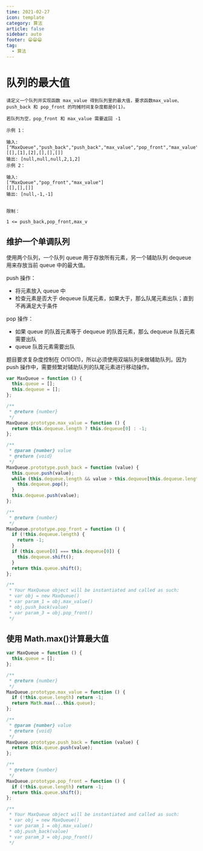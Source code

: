 ```yaml
---
time: 2021-02-27
icon: template
category: 算法
article: false
sidebar: auto
footer: 😁😁😁
tag:
  - 算法
---
```


# 队列的最大值

```
请定义一个队列并实现函数 max_value 得到队列里的最大值，要求函数max_value、push_back 和 pop_front 的均摊时间复杂度都是O(1)。

若队列为空，pop_front 和 max_value 需要返回 -1

示例 1：

输入:
["MaxQueue","push_back","push_back","max_value","pop_front","max_value"]
[[],[1],[2],[],[],[]]
输出: [null,null,null,2,1,2]
示例 2：

输入:
["MaxQueue","pop_front","max_value"]
[[],[],[]]
输出: [null,-1,-1]
 

限制：

1 <= push_back,pop_front,max_v
```

## 维护一个单调队列

使用两个队列，一个队列 queue 用于存放所有元素，另一个辅助队列 dequeue 用来存放当前 queue 中的最大值。

push 操作：

- 将元素放入 queue 中
- 检查元素是否大于 dequeue 队尾元素，如果大于，那么队尾元素出队；直到不再满足大于条件

pop 操作：

- 如果 queue 的队首元素等于 dequeue 的队首元素，那么 dequeue 队首元素需要出队
- queue 队首元素需要出队

题目要求复杂度控制在 O(1)O(1)，所以必须使用双端队列来做辅助队列。因为 push 操作中，需要频繁对辅助队列的队尾元素进行移动操作。

```js
var MaxQueue = function () {
  this.queue = [];
  this.dequeue = [];
};

/**
 * @return {number}
 */
MaxQueue.prototype.max_value = function () {
  return this.dequeue.length ? this.dequeue[0] : -1;
};

/**
 * @param {number} value
 * @return {void}
 */
MaxQueue.prototype.push_back = function (value) {
  this.queue.push(value);
  while (this.dequeue.length && value > this.dequeue[this.dequeue.length - 1]) {
    this.dequeue.pop();
  }
  this.dequeue.push(value);
};

/**
 * @return {number}
 */
MaxQueue.prototype.pop_front = function () {
  if (!this.dequeue.length) {
    return -1;
  }
  if (this.queue[0] === this.dequeue[0]) {
    this.dequeue.shift();
  }
  return this.queue.shift();
};

/**
 * Your MaxQueue object will be instantiated and called as such:
 * var obj = new MaxQueue()
 * var param_1 = obj.max_value()
 * obj.push_back(value)
 * var param_3 = obj.pop_front()
 */
```

## 使用 Math.max()计算最大值

```js
var MaxQueue = function () {
  this.queue = [];
};

/**
 * @return {number}
 */
MaxQueue.prototype.max_value = function () {
  if (!this.queue.length) return -1;
  return Math.max(...this.queue);
};

/**
 * @param {number} value
 * @return {void}
 */
MaxQueue.prototype.push_back = function (value) {
  return this.queue.push(value);
};

/**
 * @return {number}
 */
MaxQueue.prototype.pop_front = function () {
  if (!this.queue.length) return -1;
  return this.queue.shift();
};

/**
 * Your MaxQueue object will be instantiated and called as such:
 * var obj = new MaxQueue()
 * var param_1 = obj.max_value()
 * obj.push_back(value)
 * var param_3 = obj.pop_front()
 */
```
